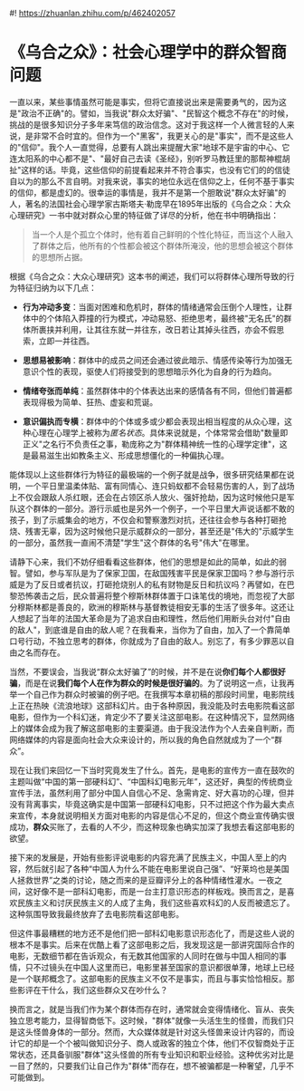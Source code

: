 #! https://zhuanlan.zhihu.com/p/462402057

# 《乌合之众》：社会心理学中的群众智商问题

一直以来，某些事情虽然可能是事实，但将它直接说出来是需要勇气的，因为这是"政治不正确"的。譬如，当我说"群众太好骗"、"民智这个概念不存在"的时候，挑战的是很多知识分子多年来笃信的政治信念。这对于我这样一个人微言轻的人来说，是非常不合时宜的。但作为一个"黑客"，我更关心的是"事实"，而不是这些人的"信仰"。我个人一直觉得，总要有人跳出来提醒大家"地球不是宇宙的中心、它连太阳系的中心都不是"、"最好自己去读《圣经》，别听罗马教廷里的那帮神棍胡扯"这样的话。毕竟，这些信仰的前提看起来并不符合事实，也没有它们的的信徒自以为的那么不言自明。对我来说，事实的地位永远在信仰之上，任何不基于事实的信仰，都是虚幻的。很幸运的事情是，我并不是第一个胆敢说"群众太好骗"的人，著名的法国社会心理学家古斯塔夫·勒庞早在1895年出版的《乌合之众：大众心理研究》一书中就对群众心里的特征做了详尽的分析，他在书中明确指出：

> 当一个人是个孤立个体时，他有着自己鲜明的个性化特征，而当这个人融入了群体之后，他所有的个性都会被这个群体所淹没，他的思想会被这个群体的思想所占据。

根据《乌合之众：大众心理研究》这本书的阐述，我们可以将群体心理所导致的行为特征归纳为以下几点：

- **行为冲动多变**：当面对困难和危机时，群体的情绪通常会压倒个人理性，让群体中的个体陷入莽撞的行为模式，冲动易怒、拒绝思考，最终被"无名氏"的群体所裹挟并利用，让其往东就一并往东，改日若让其掉头往西，亦会不假思索，立即一并往西。

- **思想易被影响**：群体中的成员之间还会通过彼此暗示、情感传染等行为加强无意识个性的表现，驱使人们将接受到的思想暗示外化为自身的行为趋向。

- **情绪夸张而单纯**：虽然群体中的个体表达出来的感情各有不同，但他们普遍都表现得极为简单、狂热、虚妄和荒诞。

- **意识偏执而专横**：群体中的个体或多或少都会表现出相当程度的从众心理，这种心理在心理学上被称为*匿名状态*。具体来说就是，个体常常会借助"数量即正义"之名行不负责任之事，勒庞称之为"群体精神统一性的心理学定律"，这是最易滋生出如教条主义、形成思想僵化的一种偏执心理。

能体现以上这些群体行为特征的最极端的一个例子就是战争，很多研究结果都在说明，一个平日里温柔体贴、富有同情心、连只蚂蚁都不会轻易伤害的人，到了战场上不仅会跟敌人杀红眼，还会在占领区杀人放火、强奸抢劫，因为这时候他只是军队这个群体的一部分。游行示威也是另外一个例子，一个平日里大声说话都不敢的孩子，到了示威集会的地方，不仅会和警察激烈对抗，还往往会参与各种打砸抢烧、残害无辜，因为这时候他只是示威群众的一部分，甚至还是"伟大的"示威学生的一部分，虽然我一直闹不清楚"学生"这个群体的名号"伟大"在哪里。

请静下心来，我们不妨仔细看看这些群体，他们的思想是如此的简单，如此的弱智。譬如，参与军队是为了保家卫国，在敌国残害平民是保家卫国吗？参与游行示威是为了反日或者抗议，打砸抢烧别人的私有财物是反日和抗议吗？再譬如，在巴黎恐怖袭击之后，民众普遍将整个穆斯林群体置于口诛笔伐的境地，而忽视了大部分穆斯林都是善良的，欧洲的穆斯林与基督教徒相安无事的生活了很多年。这还让人想起了当年的法国大革命是为了追求自由和理性，然后他们用断头台对付"自由的敌人"，到底谁是自由的敌人呢？在我看来，当你为了自由，加入了一个靠简单口号行动，不独立思考的群体，你就成为了自由的敌人。别忘了，有多少罪恶以自由之名而存在。

当然，不要误会，当我说“群众太好骗了”的时候，并不是在说**你们每个人都很好骗**，而是在说**我们每个人在作为群众的时候是很好骗的**。为了说明这一点，让我再举一个自己作为群众时被骗的例子吧。在我撰写本章初稿的那段时间里，电影院线上正在热映《流浪地球》这部科幻片。由于各种原因，我没能及时去电影院看这部电影，但作为一个科幻迷，肯定少不了要关注这部电影。在这种情况下，显然网络上的媒体会成为我了解这部电影的主要渠道。由于我没法作为个人去亲自判断，而网络媒体的内容是面向社会大众来设计的，所以我的角色自然就成为了一个“群众”。

现在让我们来回忆一下当时究竟发生了什么。首先，是电影的宣传方一直在鼓吹的主题叫做“中国的第一部硬科幻”、“中国科幻电影元年”，这还好，典型的传统商业宣传手法，虽然利用了部分中国人自信心不足、急需肯定、好大喜功的心理，但并没有背离事实，毕竟这确实是中国第一部硬科幻电影，只不过把这个作为最大卖点来宣传，本身就说明相关方面对电影的内容是信心不足的，但这个商业宣传确实很成功，**群众**买账了，去看的人不少，而这种现象也确实加深了我想去看这部电影的欲望。

接下来的发展是，开始有些影评说电影的内容充满了民族主义，中国人至上的内容，然后就引起了各种“中国人为什么不能在电影里说自己强”、“好莱坞也是美国人拯救世界”之类的讨论，随之而来的是豆瓣评分上的各种情绪性灌水。一夜之间，这好像不是一部科幻电影，而是一台主打意识形态的样板戏。换而言之，是喜欢民族主义和讨厌民族主义的人成了主角，我们这些喜欢科幻的人反而被遗忘了。这种氛围导致我最终放弃了去电影院看这部电影。

但这件事最糟糕的地方还不是他们把一部科幻电影意识形态化了，而是这些人说的根本不是事实。后来在优酷上看了这部电影之后，我发现这是一部讲究国际合作的电影，无数细节都在告诉观众，有无数其他国家的人同时在做与中国人相同的事情，只不过镜头在中国人这里而已，电影里甚至国家的意识都很单薄，地球上已经是一个联邦概念了。这部电影的民族主义不仅不是事实，而且与事实恰恰相反。那些影评在干什么，我们这些群众又在吵什么？

换而言之，就是当我们作为某个群体而存在时，通常就会变得情绪化、盲从、丧失独立思考能力，显得智商低下。这时候，"群体"就像一头活生生的怪兽，而我们只是这头怪兽身体的一部分。然而，大众媒体就是针对这头怪兽来设计内容的，而设计它的却是一个个被叫做知识分子、商人或政客的独立个体，他们不仅智商处于正常状态，还具备驯服"群体"这头怪兽的所有专业知识和职业经验。这种优劣对比是一目了然的，只要我们让自己作为"群体"而存在，想不被骗都是一种奢望，几乎不可能做到。
